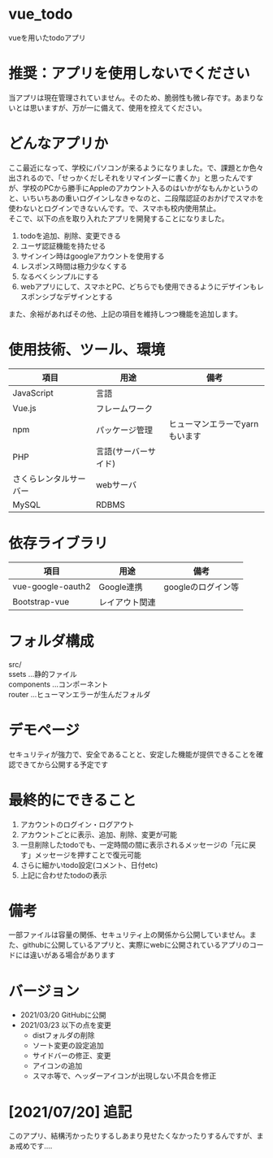 # vue_todo

vueを用いたtodoアプリ

# 推奨：アプリを使用しないでください

当アプリは現在管理されていません。そのため、脆弱性も微レ存です。あまりないとは思いますが、万が一に備えて、使用を控えてください。

# どんなアプリか

ここ最近になって、学校にパソコンが来るようになりました。で、課題とか色々出されるので、「せっかくだしそれをリマインダーに書くか」と思ったんですが、学校のPCから勝手にAppleのアカウント入るのはいかがなもんかというのと、いちいちあの重いログインしなきゃなのと、二段階認証のおかげでスマホを使わないとログインできないんです。で、スマホも校内使用禁止。<br>
そこで、以下の点を取り入れたアプリを開発することになりました。
<ol>
  <li>todoを追加、削除、変更できる</li>
  <li>ユーザ認証機能を持たせる</li>
  <li>サインイン時はgoogleアカウントを使用する</li>
  <li>レスポンス時間は極力少なくする</li>
  <li>なるべくシンプルにする</li>
  <li>webアプリにして、スマホとPC、どちらでも使用できるようにデザインもレスポンシブなデザインとする</li>
</ol>
また、余裕があればその他、上記の項目を維持しつつ機能を追加します。

# 使用技術、ツール、環境

| 項目 | 用途 | 備考 |
|----|----|----|
|JavaScript|言語||
|Vue.js|フレームワーク||
|npm|パッケージ管理|ヒューマンエラーでyarnもいます|
|PHP|言語(サーバーサイド)||
|さくらレンタルサーバー|webサーバ||
|MySQL|RDBMS||

# 依存ライブラリ

| 項目 | 用途 | 備考 |
|----|----|----|
|vue-google-oauth2|Google連携|googleのログイン等|
|Bootstrap-vue|レイアウト関連||

# フォルダ構成

src/<br>
  ssets  ...静的ファイル<br>
  components   ...コンポーネント<br>
  router  ...ヒューマンエラーが生んだフォルダ<br>
  
# デモページ

セキュリティが強力で、安全であることと、安定した機能が提供できることを確認できてから公開する予定です

# 最終的にできること

1. アカウントのログイン・ログアウト
2. アカウントごとに表示、追加、削除、変更が可能
3. 一旦削除したtodoでも、一定時間の間に表示されるメッセージの「元に戻す」メッセージを押すことで復元可能
4. さらに細かいtodo設定(コメント、日付etc)
5. 上記に合わせたtodoの表示

# 備考

一部ファイルは容量の関係、セキュリティ上の関係から公開していません。また、githubに公開しているアプリと、実際にwebに公開されているアプリのコードには違いがある場合があります

# バージョン

- 2021/03/20 GitHubに公開
- 2021/03/23 以下の点を変更
    - distフォルダの削除
    - ソート変更の設定追加
    - サイドバーの修正、変更
    - アイコンの追加
    - スマホ等で、ヘッダーアイコンが出現しない不具合を修正

# [2021/07/20] 追記
このアプリ、結構汚かったりするしあまり見せたくなかったりするんですが、まぁ戒めです....
